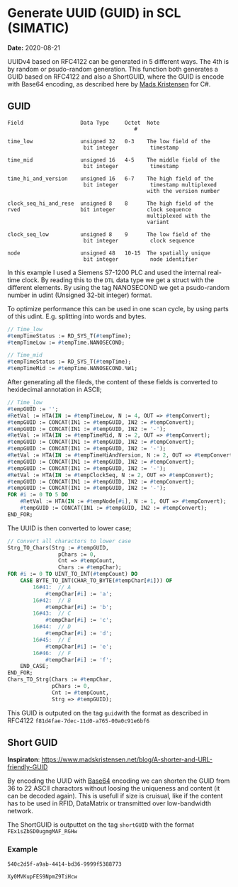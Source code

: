 # Generate UUID (GUID) in SCL (SIMATIC)
**Date:** 2020-08-21

UUIDv4 based on RFC4122 can be generated in 5 different ways. The 4th is by random or psudo-random generation. This function both generates a GUID based on RFC4122 and also a ShortGUID, where the GUID is encode with Base64 encoding, as described here by [Mads Kristensen](https://www.madskristensen.net/blog/A-shorter-and-URL-friendly-GUID) for C#.

## GUID
```
Field                  Data Type     Octet  Note
	                                    #
	
time_low               unsigned 32   0-3    The low field of the
                        bit integer          timestamp

time_mid               unsigned 16   4-5    The middle field of the
                        bit integer          timestamp

time_hi_and_version    unsigned 16   6-7    The high field of the
                        bit integer          timestamp multiplexed
                                            with the version number

clock_seq_hi_and_rese  unsigned 8    8      The high field of the
rved                   bit integer          clock sequence
                                            multiplexed with the
                                            variant

clock_seq_low          unsigned 8    9      The low field of the
                        bit integer          clock sequence

node                   unsigned 48   10-15  The spatially unique
                        bit integer          node identifier
```

In this example I used a Siemens S7-1200 PLC and used the internal real-time clock. By reading this to the `DTL` data type we get a struct with the different elements. By using the tag NANOSECOND we get a psudo-random number in udint (Unsigned 32-bit integer) format.

To optimize performance this can be used in one scan cycle, by using parts of this udint. E.g. splitting into words and bytes.

```pascal
// Time_low
#tempTimeStatus := RD_SYS_T(#tempTime);
#tempTimeLow := #tempTime.NANOSECOND;

// Time_mid
#tempTimeStatus := RD_SYS_T(#tempTime);
#tempTimeMid := #tempTime.NANOSECOND.%W1;
```

After generating all the fileds, the content of these fields is converted to hexidecimal annotation in ASCII;
```pascal
// Time_low
#tempGUID := '';
#RetVal := HTA(IN := #tempTimeLow, N := 4, OUT => #tempConvert);
#tempGUID := CONCAT(IN1 := #tempGUID, IN2 := #tempConvert);
#tempGUID := CONCAT(IN1 := #tempGUID, IN2 := '-');
#RetVal := HTA(IN := #tempTimeMid, N := 2, OUT => #tempConvert);
#tempGUID := CONCAT(IN1 := #tempGUID, IN2 := #tempConvert);
#tempGUID := CONCAT(IN1 := #tempGUID, IN2 := '-');
#RetVal := HTA(IN := #tempTimeHiAndVersion, N := 2, OUT => #tempConvert);
#tempGUID := CONCAT(IN1 := #tempGUID, IN2 := #tempConvert);
#tempGUID := CONCAT(IN1 := #tempGUID, IN2 := '-');
#RetVal := HTA(IN := #tempClockSeq, N := 2, OUT => #tempConvert);
#tempGUID := CONCAT(IN1 := #tempGUID, IN2 := #tempConvert);
#tempGUID := CONCAT(IN1 := #tempGUID, IN2 := '-');
FOR #i := 0 TO 5 DO
    #RetVal := HTA(IN := #tempNode[#i], N := 1, OUT => #tempConvert);
    #tempGUID := CONCAT(IN1 := #tempGUID, IN2 := #tempConvert);
END_FOR;
```

The UUID is then converted to lower case;
```pascal
// Convert all charactors to lower case
Strg_TO_Chars(Strg := #tempGUID,
                pChars := 0,
                Cnt => #tempCount,
                Chars := #tempChar);
FOR #i := 0 TO UINT_TO_INT(#tempCount) DO
    CASE BYTE_TO_INT(CHAR_TO_BYTE(#tempChar[#i])) OF
        16#41:  // A
            #tempChar[#i] := 'a';
        16#42:  // B
            #tempChar[#i] := 'b';
        16#43:  // C
            #tempChar[#i] := 'c';
        16#44:  // D
            #tempChar[#i] := 'd';
        16#45:  // E
            #tempChar[#i] := 'e';
        16#46:  // F
            #tempChar[#i] := 'f';
    END_CASE;
END_FOR;
Chars_TO_Strg(Chars := #tempChar,
              pChars := 0,
              Cnt := #tempCount,
              Strg => #tempGUID);
```

This GUID is outputed on the tag `guid`with the format as described in RFC4122 `f81d4fae-7dec-11d0-a765-00a0c91e6bf6`

## Short GUID
**Inspiraton**: https://www.madskristensen.net/blog/A-shorter-and-URL-friendly-GUID

By encoding the UUID with [Base64](https://en.wikipedia.org/wiki/Base64) encoding we can shorten the GUID from 36 to 22 ASCII charactors without loosing the uniqueness and content (it can be decoded again). This is usefull if size is cruisual, like if the content has to be used in RFID, DataMatrix or transmitted over low-bandwidth network.

The ShortGUID is outputtet on the tag `shortGUID` with the format `FEx1sZbSD0ugmgMAF_RGHw`

### Example
`540c2d5f-a9ab-4414-bd36-9999f5388773`

`Xy0MVKupFES9NpmZ9TiHcw`
